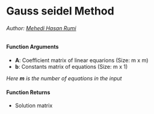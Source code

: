 # Gauss seidel Method
###### Author: [Mehedi Hasan Rumi](https://github.com/mhRumi)

#### Function Arguments
* **A**: Coefficient matrix of linear equarions (Size: m x m)
* **b**: Constants matrix of equations (Size: m x 1)

*Here **m** is the number of equations in the input*

#### Function Returns
* Solution matrix
